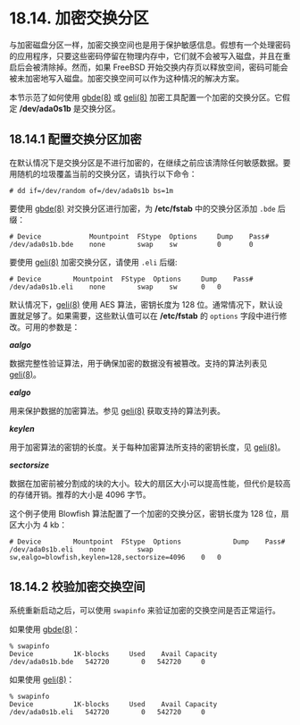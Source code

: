 # 18.14. 加密交换分区

与加密磁盘分区一样，加密交换空间也是用于保护敏感信息。假想有一个处理密码的应用程序，只要这些密码停留在物理内存中，它们就不会被写入磁盘，并且在重启后会被清除掉。然而，如果 FreeBSD 开始交换内存页以释放空间，密码可能会被未加密地写入磁盘。加密交换空间可以作为这种情况的解决方案。

本节示范了如何使用 [gbde(8)](https://www.freebsd.org/cgi/man.cgi?query=gbde&sektion=8&format=html) 或 [geli(8)](https://www.freebsd.org/cgi/man.cgi?query=geli&sektion=8&format=html) 加密工具配置一个加密的交换分区。它假定 **/dev/ada0s1b** 是交换分区。

## 18.14.1 配置交换分区加密

在默认情况下是交换分区是不进行加密的，在继续之前应该清除任何敏感数据。要用随机的垃圾覆盖当前的交换分区，请执行以下命令：

```
# dd if=/dev/random of=/dev/ada0s1b bs=1m
```

要使用 [gbde(8)](https://www.freebsd.org/cgi/man.cgi?query=gbde&sektion=8&format=html) 对交换分区进行加密，为 **/etc/fstab** 中的交换分区添加 `.bde` 后缀：

```
# Device			Mountpoint	FStype	Options		Dump	Pass#
/dev/ada0s1b.bde	none		swap	sw			0		0
```

要使用 [geli(8)](https://www.freebsd.org/cgi/man.cgi?query=geli&sektion=8&format=html) 加密交换分区，请使用 `.eli` 后缀:

```
# Device		Mountpoint	FStype	Options		Dump	Pass#
/dev/ada0s1b.eli	none		swap	sw		0	0
```

默认情况下，[geli(8)](https://www.freebsd.org/cgi/man.cgi?query=geli&sektion=8&format=html) 使用 AES 算法，密钥长度为 128 位。通常情况下，默认设置就足够了。如果需要，这些默认值可以在 **/etc/fstab** 的 `options` 字段中进行修改。可用的参数是：

***aalgo***

数据完整性验证算法，用于确保加密的数据没有被篡改。支持的算法列表见 [geli(8)](https://www.freebsd.org/cgi/man.cgi?query=geli&sektion=8&format=html)。

***ealgo***

用来保护数据的加密算法。参见 [geli(8)](https://www.freebsd.org/cgi/man.cgi?query=geli&sektion=8&format=html) 获取支持的算法列表。

***keylen***

用于加密算法的密钥的长度。关于每种加密算法所支持的密钥长度，见 [geli(8)](https://www.freebsd.org/cgi/man.cgi?query=geli&sektion=8&format=html)。

***sectorsize***

数据在加密前被分割成的块的大小。较大的扇区大小可以提高性能，但代价是较高的存储开销。推荐的大小是 4096 字节。

这个例子使用 Blowfish 算法配置了一个加密的交换分区，密钥长度为 128 位，扇区大小为 4 kb：

```
# Device		Mountpoint	FStype	Options				Dump	Pass#
/dev/ada0s1b.eli	none		swap	sw,ealgo=blowfish,keylen=128,sectorsize=4096	0	0
```

## 18.14.2 校验加密交换空间

系统重新启动之后，可以使用 `swapinfo` 来验证加密的交换空间是否正常运行。

如果使用 [gbde(8)](https://www.freebsd.org/cgi/man.cgi?query=gbde&sektion=8&format=html)：
```
% swapinfo
Device          1K-blocks     Used    Avail Capacity
/dev/ada0s1b.bde   542720        0   542720     0
```
如果使用 [geli(8)](https://www.freebsd.org/cgi/man.cgi?query=geli&sektion=8&format=html)：

```
% swapinfo
Device          1K-blocks     Used    Avail Capacity
/dev/ada0s1b.eli   542720        0   542720     0
```
